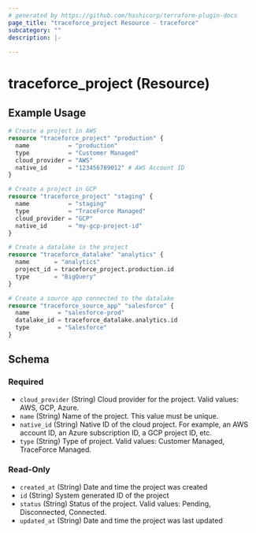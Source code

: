 ```yaml
---
# generated by https://github.com/hashicorp/terraform-plugin-docs
page_title: "traceforce_project Resource - traceforce"
subcategory: ""
description: |-
  
---
```


# traceforce_project (Resource)



## Example Usage

```terraform
# Create a project in AWS
resource "traceforce_project" "production" {
  name           = "production"
  type           = "Customer Managed"
  cloud_provider = "AWS"
  native_id      = "123456789012" # AWS Account ID
}

# Create a project in GCP  
resource "traceforce_project" "staging" {
  name           = "staging"
  type           = "TraceForce Managed"
  cloud_provider = "GCP"
  native_id      = "my-gcp-project-id"
}

# Create a datalake in the project
resource "traceforce_datalake" "analytics" {
  name       = "analytics"
  project_id = traceforce_project.production.id
  type       = "BigQuery"
}

# Create a source app connected to the datalake
resource "traceforce_source_app" "salesforce" {
  name        = "salesforce-prod"
  datalake_id = traceforce_datalake.analytics.id
  type        = "Salesforce"
}
```

<!-- schema generated by tfplugindocs -->
## Schema

### Required

- `cloud_provider` (String) Cloud provider for the project. Valid values: AWS, GCP, Azure.
- `name` (String) Name of the project. This value must be unique.
- `native_id` (String) Native ID of the cloud project. For example, an AWS account ID, an Azure subscription ID, a GCP project ID, etc.
- `type` (String) Type of project. Valid values: Customer Managed, TraceForce Managed.

### Read-Only

- `created_at` (String) Date and time the project was created
- `id` (String) System generated ID of the project
- `status` (String) Status of the project. Valid values: Pending, Disconnected, Connected.
- `updated_at` (String) Date and time the project was last updated

